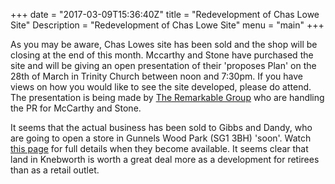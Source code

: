 +++
date = "2017-03-09T15:36:40Z"
title = "Redevelopment of Chas Lowe Site"
Description = "Redevelopment of Chas Lowe Site"
menu = "main"
+++
 
As you may be aware, Chas Lowes site has been sold and the shop will be closing at the end of this month.  Mccarthy and Stone have purchased the site and will be giving an open presentation of their 'proposes Plan' on the 28th of March in Trinity Church between noon and 7:30pm. 
If you have views on how you would like to see the site developed, please do attend. 
The presentation is being made by [The Remarkable Group](https://remarkablegroup.co.uk/) who are handling the PR for McCarthy and Stone.  
 
It seems that the actual business has been sold to Gibbs and Dandy, who are going to open a store in Gunnels Wood Park (SG1 3BH) 'soon'. Watch [this page](http://www.gibbsanddandy.com/branches/view/index/store/Stevenage+-+Opening+Soon) for full details when they become available. It seems clear that land in Knebworth is worth a great deal more as a development for retirees than as a retail outlet.
